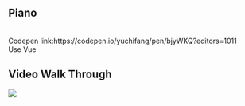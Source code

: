 ## Piano
</br>
Codepen link:https://codepen.io/yuchifang/pen/bjyWKQ?editors=1011
</br>
Use Vue

## Video Walk Through
![](https://i.imgur.com/Ysk89o1.gif)

